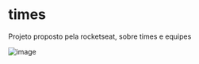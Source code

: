 # times
Projeto proposto pela rocketseat, sobre times e equipes

![image](https://github.com/kaique-oliveira/times/assets/19419231/404057d9-d429-4a35-9bee-b3ae936839bf)
